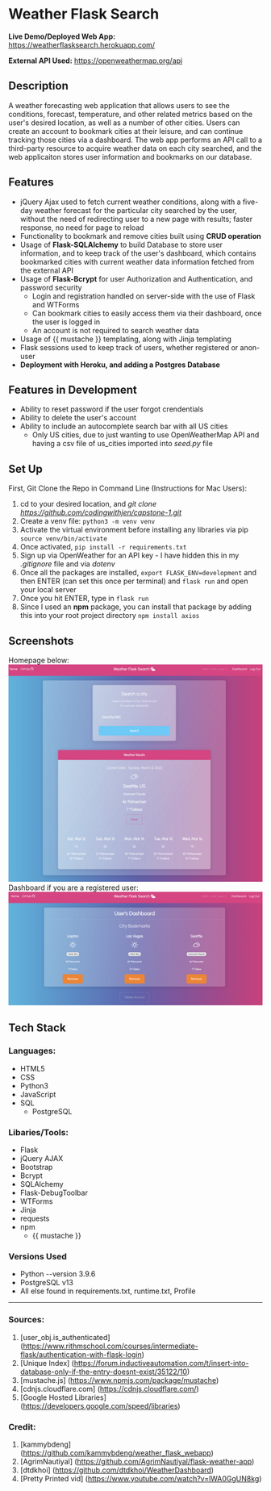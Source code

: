 #  Weather Flask Search

**Live Demo/Deployed Web App:** <https://weatherflasksearch.herokuapp.com/>

**External API Used:** <https://openweathermap.org/api>

## Description
A weather forecasting web application that allows users to see the conditions, forecast, temperature, and other related metrics based on the user's desired location, as well as a number of other cities. Users can create an account to bookmark cities at their leisure, and can continue tracking those cities via a dashboard. The web app performs an API call to a third-party resource to acquire weather data on each city searched, and the web applicaiton stores user information and bookmarks on our database.

## Features
- jQuery Ajax used to fetch current weather conditions, along with a five-day weather forecast for the particular city searched by the user, without the need of redirecting user to a new page with results; faster response, no need for page to reload
- Functionality to bookmark and remove cities built using **CRUD operation**
- Usage of **Flask-SQLAlchemy** to build Database to store user information, and to keep track of the user's dashboard, which contains bookmarked cities with current weather data information fetched from the external API
- Usage of **Flask-Bcrypt** for user Authorization and Authentication, and password security
    - Login and registration handled on server-side with the use of Flask and WTForms
    - Can bookmark cities to easily access them via their dashboard, once the user is logged in
    - An account is not required to search weather data
- Usage of {{ mustache }} templating, along with Jinja templating
- Flask sessions used to keep track of users, whether registered or anon-user
- **Deployment with Heroku, and adding a Postgres Database**


## Features in Development
- Ability to reset password if the user forgot crendentials
- Ability to delete the user's account
- Ability to include an autocomplete search bar with all US cities
    - Only US cities, due to just wanting to use OpenWeatherMap API and having a csv file of us_cities imported into *seed.py* file


## Set Up
First, Git Clone the Repo in Command Line (Instructions for Mac Users):
1. cd to your desired location, and *git clone https://github.com/codingwithjen/capstone-1.git*
2. Create a venv file: `python3 -m venv venv`
3. Activate the virtual environment before installing any libraries via pip `source venv/bin/activate`
4. Once activated, `pip install -r requirements.txt`
5. Sign up via OpenWeather for an API key - I have hidden this in my *.gitignore* file and via *dotenv*
6. Once all the packages are installed, `export FLASK_ENV=development` and then ENTER (can set this once per terminal) and `flask run` and open your local server
7. Once you hit ENTER, type in `flask run`
8. Since I used an **npm** package, you can install that package by adding this into your root project directory `npm install axios`


## Screenshots
Homepage below:
![Homepage of Weather Flask Search](/static/img/Homepage.png "Homepage of Weather Flask Search")
Dashboard if you are a registered user:
![Dashboard of Weather Flask Serach](/static/img/Dashboard.png "Dashboard of Weather Flask Search")

## Tech Stack

### Languages:
- HTML5
- CSS
- Python3
- JavaScript
- SQL
    - PostgreSQL

### Libaries/Tools:
- Flask
- jQuery AJAX
- Bootstrap
- Bcrypt
- SQLAlchemy
- Flask-DebugToolbar
- WTForms
- Jinja
- requests
- npm
    - {{ mustache }}

### Versions Used
- Python --version 3.9.6
- PostgreSQL v13
- All else found in requirements.txt, runtime.txt, Profile
---
### Sources:

1. [user_obj.is_authenticated] (https://www.rithmschool.com/courses/intermediate-flask/authentication-with-flask-login)<br>
2. [Unique Index] (https://forum.inductiveautomation.com/t/insert-into-database-only-if-the-entry-doesnt-exist/35122/10)<br>
3. [mustache.js] (https://www.npmjs.com/package/mustache)
4. [cdnjs.cloudflare.com] (https://cdnjs.cloudflare.com/)
5. [Google Hosted Libraries] (https://developers.google.com/speed/libraries)

### Credit:
1. [kammybdeng] (https://github.com/kammybdeng/weather_flask_webapp)
2. [AgrimNautiyal] (https://github.com/AgrimNautiyal/flask-weather-app)
3. [dtdkhoi] (https://github.com/dtdkhoi/WeatherDashboard)
4. [Pretty Printed vid] (https://www.youtube.com/watch?v=lWA0GgUN8kg)
